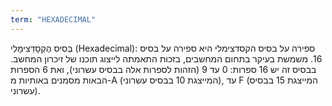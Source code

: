 ```yaml
---
term: "HEXADECIMAL"
---
```


בְּסִיס הֶקְסָדֵּצִימָלִי (Hexadecimal): ספירה על בסיס הקסדצימלי היא ספירה על בסיס 16. משמשת בעיקר בתחום המחשבים, בזכות התאמתה לייצוג תוכנו של זיכרון המחשב. בבסיס זה יש 16 ספרות: 0 עד 9 (הזהות לספרות אלה בבסיס עשרוני), ואת 6 הספרות הבאות מסמנים באותיות מ-A (המייצגת 10 בבסיס עשרוני), עד F (המייצגת 15 בבסיס עשרוני).
